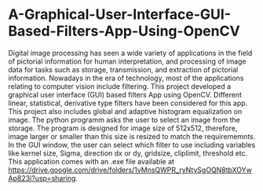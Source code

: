 # A-Graphical-User-Interface-GUI-Based-Filters-App-Using-OpenCV

Digital image processing has seen a wide variety of applications in the field of pictorial information for human interpretation, and processing of image data for tasks such as storage, transmission, and extraction of pictorial information. Nowadays in the era of technology, most of the applications relating to computer vision include filtering. This project developed a graphical user interface (GUI) based filters App using OpenCV. Different linear, statistical, derivative type filters have been considered for this app. This project also includes global and adaptive histogram equalization on image.
The python programm asks the user to select an image from the storage.
The program is designed for image size of 512x512, therefore, image larger or smaller than this size is resized to match the requirememnts.
In the GUI window, the user can select which filter to use including variables like kernel size, Sigma, direction dx or dy, gridsize, cliplimit, threshold etc.
This application comes with an .exe file available at https://drive.google.com/drive/folders/1vMnsQWPR_ryNtySgOQN8tbXOYwAp823i?usp=sharing.
